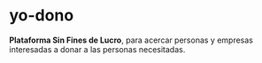 # yo-dono
**Plataforma Sin Fines de Lucro**, para acercar personas y empresas interesadas a donar a las personas necesitadas.

